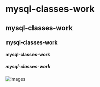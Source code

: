 # mysql-classes-work
## mysql-classes-work
### mysql-classes-work
#### mysql-classes-work
##### mysql-classes-work
![images](https://github.com/user-attachments/assets/2e774f57-49ff-490a-bce1-28e26513c014)


